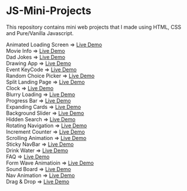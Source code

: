 # JS-Mini-Projects
This repository contains mini web projects that I made using HTML, CSS and Pure/Vanilla Javascript.

Animated Loading Screen => [Live Demo](https://codepen.io/ayezabashir/full/MWPNgdx)<br/>
Movie Info => [Live Demo](https://codepen.io/ayezabashir/full/poxxGoR)<br/>
Dad Jokes => [Live Demo](https://codepen.io/ayezabashir442/full/qBJVmWo) <br/>
Drawing App => [Live Demo](https://codepen.io/ayezabashir/full/MWPNYjJ)<br/>
Event KeyCode => [Live Demo](https://codepen.io/ayezabashir/full/GRYyvZM) <br/>
Random Choice Picker => [Live Demo](https://codepen.io/ayezabashir/full/QWZQbBy) <br/>
Split Landing Page => [Live Demo](https://split-landing-page.ayezabashir.repl.co/)<br/>
Clock => [Live Demo](https://codepen.io/ayezabashir/full/qBJGRVx)<br/>
Blurry Loading => [Live Demo](https://codepen.io/ayezabashir442/full/rNqzBNK) <br/>
Progress Bar => [Live Demo](https://codepen.io/ayezabashir442/full/eYPJwyO) <br/>
Expanding Cards => [Live Demo](https://codepen.io/ayezabashir442/full/eYPpKrX) <br/>
Background Slider => [Live Demo](https://backgroundslider--ayezabashir.repl.co/) <br/>
Hidden Search => [Live Demo](https://codepen.io/ayezabashir442/full/jOewrBj) <br/>
Rotating Navigation => [Live Demo](https://codepen.io/ayezabashir442/full/NWOgNXY) <br/>
Increment Counter => [Live Demo](https://codepen.io/ayezabashir/full/MWPQNgB)<br/>
Scrolling Animation => [Live Demo](https://codepen.io/ayezabashir442/full/YzJxpaw) <br/>
Sticky NavBar => [Live Demo](https://codepen.io/ayezabashir/full/BaqXYyz) <br/>
Drink Water => [Live Demo](https://codepen.io/ayezabashir/full/MWPPyaE)<br/>
FAQ => [Live Demo](https://codepen.io/ayezabashir/full/wvYpqER) <br/>
Form Wave Animatioin => [Live Demo](https://codepen.io/ayezabashir442/full/ZEqXbeN) <br/>
Sound Board => [Live Demo](https://soundboard.ayezabashir.repl.co/) <br/>
Nav Animation => [Live Demo](https://codepen.io/ayezabashir/full/bGmLrwL) <br/>
Drag & Drop => [Live Demo](https://codepen.io/ayezabashir/full/jOeoXmm)<br/>
